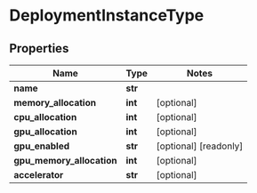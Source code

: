 # DeploymentInstanceType

## Properties
Name | Type | Notes
------------ | ------------- | -------------
**name** | **str** | 
**memory_allocation** | **int** | [optional] 
**cpu_allocation** | **int** | [optional] 
**gpu_allocation** | **int** | [optional] 
**gpu_enabled** | **str** | [optional] [readonly] 
**gpu_memory_allocation** | **int** | [optional] 
**accelerator** | **str** | [optional] 



